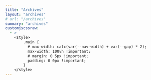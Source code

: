 ```yaml
---
title: "Archives"
layout: "archives"
# url: "/archives"
summary: "archives"
customjscssraw:
  - >
    <style>
        .main {
          # max-width: calc(var(--nav-width) + var(--gap) * 2);
          max-width: 100vh !important;
          # margin: 0 5px !important;
          padding: 0 0px !important;
        }
    </style>
---
```


